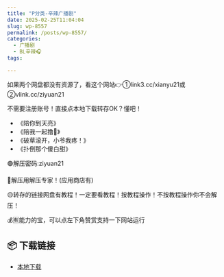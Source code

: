 ```yaml
---
title: "P分类-辛辣广播剧"
date: 2025-02-25T11:04:04
slug: wp-8557
permalink: /posts/wp-8557/
categories:
  - 广播剧
  - BL辛辣🎧
tags:

---
```


如果两个网盘都没有资源了，看这个网站👉①link3.cc/xianyu21或②vlink.cc/ziyuan21

不需要注册账号！直接点本地下载转存OK？懂吧！

*   《陪你到天亮》
*   《陪我一起撸🥩》
*   《破草滚开，小爷我疼！》
*   《扑倒那个傻白甜》

🟢解压密码:ziyuan21

🔵解压用解压专家！(应用商店有)

🟡转存的链接网盘有教程！一定要看教程！按教程操作！不按教程操作你不会解压！

💰🈶能力的宝，可以点左下角赞赏支持一下网站运行

## 📦 下载链接
- [本地下载](https://blziyuan21.com/pay-download/8557?key=a7b5949b64&down_id=0)

